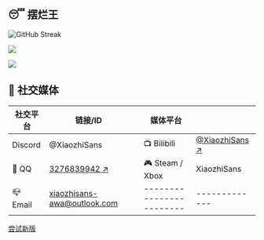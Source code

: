 😴 摆烂王
---

![GitHub Streak](https://github-readme-streak-stats.herokuapp.com?user=XiaozhiSans&theme=synthwave&locale=zh_Hans&card_width=380)

![](https://github-readme-stats.vercel.app/api?username=XiaozhiSans&show_icons=true&count_private=true&title_color=22f&text_color=000&layout=compact&bg_color=50,f00,0f0,00f&locale=cn)

![](https://github-readme-stats.vercel.app/api/top-langs?username=XiaozhiSans&theme=dark&langs_count=5&show_icons=true&count_private=true&title_color=000&text_color=22f&layout=compact&bg_color=50,f00,0f0,00f&locale=cn)


💬 社交媒体
---
|	社交平台		|	链接/ID												|							| 	媒体平台					| 															 |
| ------------ | ------------------------------------------------------ | --------------------------- | ----------------------- | -------------------------------------------------------- |
| Discord		| 		@XiaozhiSans									|								| 📺 Bilibili			| [@XiaozhiSans ↗️](https://space.bilibili.com/1988506301) |
| 🐧 QQ			| [3276839942 ↗️](https://qm.qq.com/cgi-bin/qm/qr?k=KKfdiq4HiNSB5qO5kMM2g6MJ5deWrh_u) |	| 🎮 Steam / Xbox		| XiaozhiSans |
| 📪 Email		|	[xiaozhisans-awa@outlook.com](mailto:xiaozhisans-awa@outlook.com)				|	|------------------------|-------------|

[尝试新版](./readme.md)
